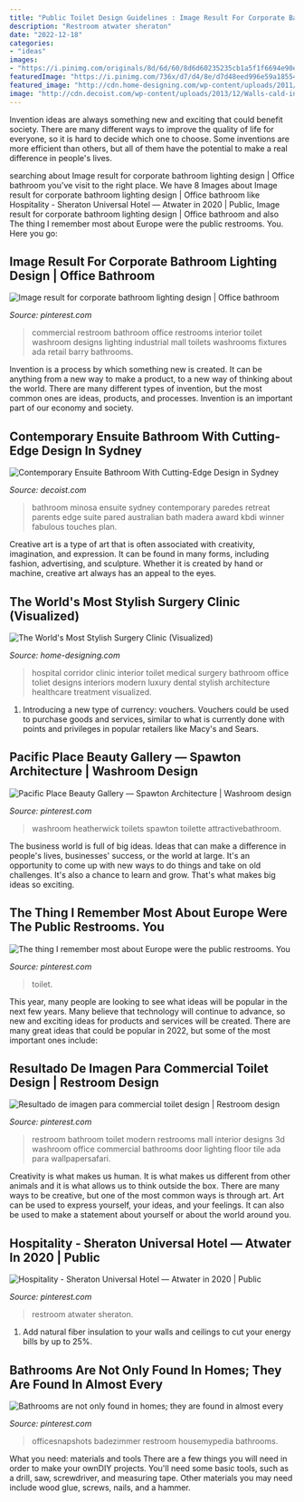 ```yaml
---
title: "Public Toilet Design Guidelines : Image Result For Corporate Bathroom Lighting Design"
description: "Restroom atwater sheraton"
date: "2022-12-18"
categories:
- "ideas"
images:
- "https://i.pinimg.com/originals/8d/6d/60/8d6d60235235cb1a5f1f6694e90e28ba.jpg"
featuredImage: "https://i.pinimg.com/736x/d7/d4/8e/d7d48eed996e59a185545e2317efa466.jpg"
featured_image: "http://cdn.home-designing.com/wp-content/uploads/2011/04/hospital-toilet-corridor.jpg"
image: "http://cdn.decoist.com/wp-content/uploads/2013/12/Walls-cald-in-wood-complement-the-natural-cliff-face.jpg"
---
```



Invention ideas are always something new and exciting that could benefit society. There are many different ways to improve the quality of life for everyone, so it is hard to decide which one to choose. Some inventions are more efficient than others, but all of them have the potential to make a real difference in people's lives.

	

		
searching about Image result for corporate bathroom lighting design | Office bathroom you've visit to the right place. We have 8 Images about Image result for corporate bathroom lighting design | Office bathroom like Hospitality - Sheraton Universal Hotel — Atwater in 2020 | Public, Image result for corporate bathroom lighting design | Office bathroom and also The thing I remember most about Europe were the public restrooms. You. Here you go:
		
    
## Image Result For Corporate Bathroom Lighting Design | Office Bathroom

<img loading=lazy src="https://i.pinimg.com/originals/8d/6d/60/8d6d60235235cb1a5f1f6694e90e28ba.jpg" onerror="this.onerror=null;this.src='https://tse3.mm.bing.net/th?id=OIP.qKHyk7_ontG2sKrrqsCFFAHaLH&amp;pid=15.1';" alt="Image result for corporate bathroom lighting design | Office bathroom">

_Source: pinterest.com_

>commercial restroom bathroom office restrooms interior toilet washroom designs lighting industrial mall toilets washrooms fixtures ada retail barry bathrooms. 

	

Invention is a process by which something new is created. It can be anything from a new way to make a product, to a new way of thinking about the world. There are many different types of invention, but the most common ones are ideas, products, and processes. Invention is an important part of our economy and society.

    
## Contemporary Ensuite Bathroom With Cutting-Edge Design In Sydney

<img loading=lazy src="http://cdn.decoist.com/wp-content/uploads/2013/12/Walls-cald-in-wood-complement-the-natural-cliff-face.jpg" onerror="this.onerror=null;this.src='https://tse2.mm.bing.net/th?id=OIP.4WUaLRehFGBdtOG4Kk43jwHaLH&amp;pid=15.1';" alt="Contemporary Ensuite Bathroom With Cutting-Edge Design in Sydney">

_Source: decoist.com_

>bathroom minosa ensuite sydney contemporary paredes retreat parents edge suite pared australian bath madera award kbdi winner fabulous touches plan. 

	

Creative art is a type of art that is often associated with creativity, imagination, and expression. It can be found in many forms, including fashion, advertising, and sculpture. Whether it is created by hand or machine, creative art always has an appeal to the eyes.

    
## The World&#039;s Most Stylish Surgery Clinic (Visualized)

<img loading=lazy src="http://cdn.home-designing.com/wp-content/uploads/2011/04/hospital-toilet-corridor.jpg" onerror="this.onerror=null;this.src='https://tse2.mm.bing.net/th?id=OIP.zw1Jd0Bmg-joYmkMwb46owHaE9&amp;pid=15.1';" alt="The World&#039;s Most Stylish Surgery Clinic (Visualized)">

_Source: home-designing.com_

>hospital corridor clinic interior toilet medical surgery bathroom office toliet designs interiors modern luxury dental stylish architecture healthcare treatment visualized. 

	

1. Introducing a new type of currency: vouchers. Vouchers could be used to purchase goods and services, similar to what is currently done with points and privileges in popular retailers like Macy's and Sears. 

    
## Pacific Place Beauty Gallery — Spawton Architecture | Washroom Design

<img loading=lazy src="https://i.pinimg.com/736x/d7/d4/8e/d7d48eed996e59a185545e2317efa466.jpg" onerror="this.onerror=null;this.src='https://tse4.mm.bing.net/th?id=OIP.qABYffp1kH_6yi_inb5z7gHaFs&amp;pid=15.1';" alt="Pacific Place Beauty Gallery — Spawton Architecture | Washroom design">

_Source: pinterest.com_

>washroom heatherwick toilets spawton toilette attractivebathroom. 

	

The business world is full of big ideas. Ideas that can make a difference in people's lives, businesses' success, or the world at large. It's an opportunity to come up with new ways to do things and take on old challenges. It's also a chance to learn and grow. That's what makes big ideas so exciting.

    
## The Thing I Remember Most About Europe Were The Public Restrooms. You

<img loading=lazy src="https://i.pinimg.com/736x/3f/47/80/3f478068b5e8672b928f493e9a052a66--about-europe-qatar.jpg" onerror="this.onerror=null;this.src='https://tse1.mm.bing.net/th?id=OIP.4Jexl7EAVQQoRrr6ZPCyqgHaFj&amp;pid=15.1';" alt="The thing I remember most about Europe were the public restrooms. You">

_Source: pinterest.com_

>toilet. 

	

This year, many people are looking to see what ideas will be popular in the next few years. Many believe that technology will continue to advance, so new and exciting ideas for products and services will be created. There are many great ideas that could be popular in 2022, but some of the most important ones include: 

    
## Resultado De Imagen Para Commercial Toilet Design | Restroom Design

<img loading=lazy src="https://i.pinimg.com/736x/8a/9d/e4/8a9de4f12847928230a5a7bc95d91ed0--restroom-design-public-bathrooms.jpg" onerror="this.onerror=null;this.src='https://tse4.mm.bing.net/th?id=OIP.e57ChS3xnRfxJSO_wWeZLgHaE5&amp;pid=15.1';" alt="Resultado de imagen para commercial toilet design | Restroom design">

_Source: pinterest.com_

>restroom bathroom toilet modern restrooms mall interior designs 3d washroom office commercial bathrooms door lighting floor tile ada para wallpapersafari. 

	

Creativity is what makes us human. It is what makes us different from other animals and it is what allows us to think outside the box. There are many ways to be creative, but one of the most common ways is through art. Art can be used to express yourself, your ideas, and your feelings. It can also be used to make a statement about yourself or about the world around you.

    
## Hospitality - Sheraton Universal Hotel — Atwater In 2020 | Public

<img loading=lazy src="https://i.pinimg.com/736x/5b/7c/51/5b7c515245cdfb402d021f49a1825567.jpg" onerror="this.onerror=null;this.src='https://tse3.mm.bing.net/th?id=OIP.BxLG6xYK1qVh-zZVvpMBMgHaE7&amp;pid=15.1';" alt="Hospitality - Sheraton Universal Hotel — Atwater in 2020 | Public">

_Source: pinterest.com_

>restroom atwater sheraton. 

	

1. Add natural fiber insulation to your walls and ceilings to cut your energy bills by up to 25%.

    
## Bathrooms Are Not Only Found In Homes; They Are Found In Almost Every

<img loading=lazy src="https://i.pinimg.com/736x/5f/36/69/5f366928730755e8971d15d878f19cf8.jpg" onerror="this.onerror=null;this.src='https://tse3.mm.bing.net/th?id=OIP.OBvAgC5hL3sThEZDedi3mwHaKr&amp;pid=15.1';" alt="Bathrooms are not only found in homes; they are found in almost every">

_Source: pinterest.com_

>officesnapshots badezimmer restroom housemypedia bathrooms. 

	

What you need: materials and tools
There are a few things you will need in order to make your ownDIY projects. You'll need some basic tools, such as a drill, saw, screwdriver, and measuring tape. Other materials you may need include wood glue, screws, nails, and a hammer.

